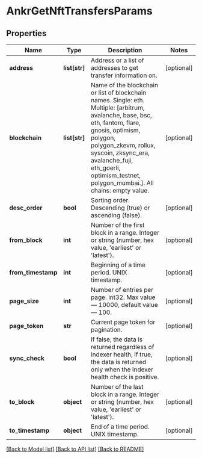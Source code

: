 # AnkrGetNftTransfersParams

## Properties
Name | Type | Description | Notes
------------ | ------------- | ------------- | -------------
**address** | **list[str]** | Address or a list of addresses to get transfer information on. | [optional] 
**blockchain** | **list[str]** | Name of the blockchain or list of blockchain names. Single: eth. Multiple: [arbitrum, avalanche, base, bsc, eth, fantom, flare, gnosis, optimism, polygon, polygon_zkevm, rollux, syscoin, zksync_era, avalanche_fuji, eth_goerli, optimism_testnet, polygon_mumbai.]. All chains: empty value. | [optional] 
**desc_order** | **bool** | Sorting order. Descending (true) or ascending (false). | [optional] 
**from_block** | **int** | Number of the first block in a range. Integer or string (number, hex value, &#x27;earliest&#x27; or &#x27;latest&#x27;). | [optional] 
**from_timestamp** | **int** | Beginning of a time period. UNIX timestamp. | [optional] 
**page_size** | **int** | Number of entries per page. int32. Max value — 10000, default value — 100. | [optional] 
**page_token** | **str** | Current page token for pagination. | [optional] 
**sync_check** | **bool** | If false, the data is returned regardless of indexer health, if true, the data is returned only when the indexer health check is positive. | [optional] 
**to_block** | **object** | Number of the last block in a range. Integer or string (number, hex value, &#x27;earliest&#x27; or &#x27;latest&#x27;). | [optional] 
**to_timestamp** | **object** | End of a time period. UNIX timestamp. | [optional] 

[[Back to Model list]](../README.md#documentation-for-models) [[Back to API list]](../README.md#documentation-for-api-endpoints) [[Back to README]](../README.md)

